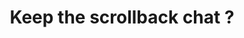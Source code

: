 ---
title: 'Keep the scrollback chat ?'
redirect_to:
  - 'https://discuss.pencil2d.org/t/keep-the-scrollback-chat/946'
---